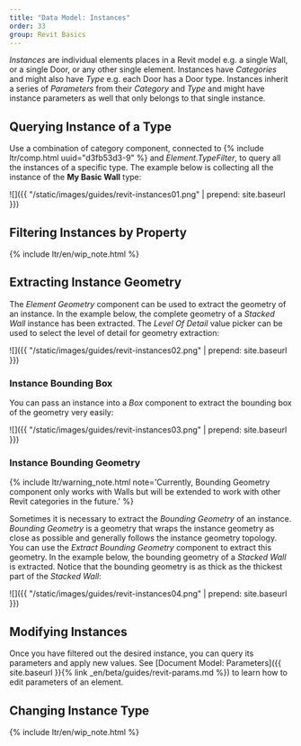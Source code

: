 ```yaml
---
title: "Data Model: Instances"
order: 33
group: Revit Basics
---
```


*Instances* are individual elements places in a Revit model e.g. a single Wall, or a single Door, or any other single element. Instances have *Categories* and might also have *Type* e.g. each Door has a Door type. Instances inherit a series of *Parameters* from their *Category* and *Type* and might have instance parameters as well that only belongs to that single instance.

## Querying Instance of a Type

Use a combination of category component, connected to {% include ltr/comp.html uuid="d3fb53d3-9" %} and *Element.TypeFilter*, to query all the instances of a specific type. The example below is collecting all the instance of the **My Basic Wall** type:

![]({{ "/static/images/guides/revit-instances01.png" | prepend: site.baseurl }})

## Filtering Instances by Property

{% include ltr/en/wip_note.html %}

## Extracting Instance Geometry

The *Element Geometry* component can be used to extract the geometry of an instance. In the example below, the complete geometry of a *Stacked Wall* instance has been extracted. The *Level Of Detail* value picker can be used to select the level of detail for geometry extraction:

![]({{ "/static/images/guides/revit-instances02.png" | prepend: site.baseurl }})

### Instance Bounding Box

You can pass an instance into a *Box* component to extract the bounding box of the geometry very easily:

![]({{ "/static/images/guides/revit-instances03.png" | prepend: site.baseurl }})

### Instance Bounding Geometry

{% include ltr/warning_note.html note='Currently, Bounding Geometry component only works with Walls but will be extended to work with other Revit categories in the future.' %}

Sometimes it is necessary to extract the *Bounding Geometry* of an instance. *Bounding Geometry* is a geometry that wraps the instance geometry as close as possible and generally follows the instance geometry topology. You can use the *Extract Bounding Geometry* component to extract this geometry. In the example below, the bounding geometry of a *Stacked Wall* is extracted. Notice that the bounding geometry is as thick as the thickest part of the *Stacked Wall*:

![]({{ "/static/images/guides/revit-instances04.png" | prepend: site.baseurl }})

## Modifying Instances

Once you have filtered out the desired instance, you can query its parameters and apply new values. See [Document Model: Parameters]({{ site.baseurl }}{% link _en/beta/guides/revit-params.md %}) to learn how to edit parameters of an element.

## Changing Instance Type

{% include ltr/en/wip_note.html %}